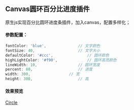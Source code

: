 ## Canvas圆环百分比进度插件
原生js实现百分比圆环进度条插件，加入canvas，配置多样化；

#### 参数配置：
```javascript
fontColor: 'blue',				// 文字颜色
fontSize: 40,					// 文字大小
defaultColor: '#ccc',				// 圆环颜色
highLightColor: '#f90',				// 圆环高亮颜色
lineWidth: 10,					// 圆环宽度 
percent: 80,					// 进度
width: 300,					// 宽
height: 300,					// 高
```

#### 效果预览
[Circle](https://chenjun1127.github.io/js-plugins/Circle/index.html)